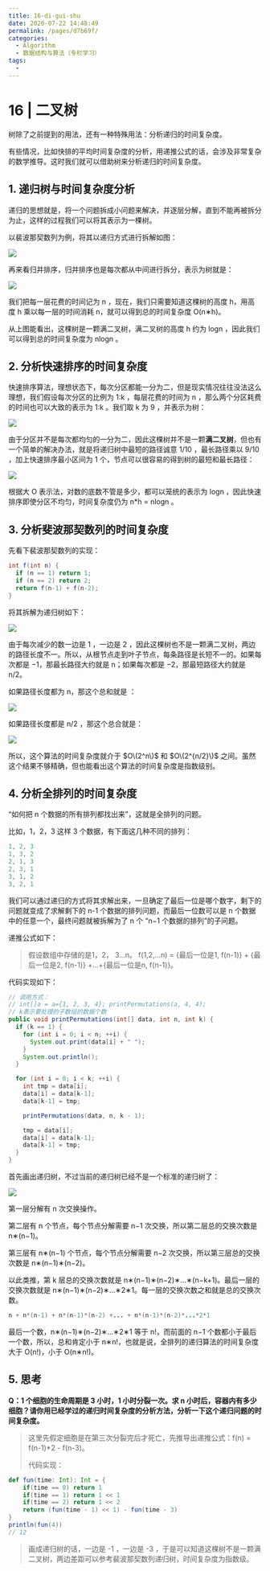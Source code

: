 ```yaml
---
title: 16-di-gui-shu
date: 2020-07-22 14:48:49
permalink: /pages/d7b69f/
categories: 
  - Algorithm
  - 数据结构与算法（专栏学习）
tags: 
  - 
---
```

# 16 | 二叉树

树除了之前提到的用法，还有一种特殊用法：分析递归的时间复杂度。

有些情况，比如快排的平均时间复杂度的分析，用递推公式的话，会涉及非常复杂的数学推导。这时我们就可以借助树来分析递归的时间复杂度。

## 1. 递归树与时间复杂度分析

递归的思想就是，将一个问题拆成小问题来解决，并逐层分解，直到不能再被拆分为止，这样的过程我们可以将其表示为一棵树。

以裴波那契数列为例，将其以递归方式进行拆解如图：

![](https://static001.geekbang.org/resource/image/1d/a3/1d9648b7f43e430473d76d24803159a3.jpg)

再来看归并排序，归并排序也是每次都从中间进行拆分，表示为树就是：

![](https://static001.geekbang.org/resource/image/c6/d0/c66bfc3d02d3b7b8f64c208bf4c948d0.jpg)

我们把每一层花费的时间记为 n ，现在，我们只需要知道这棵树的高度 h，用高度 h 乘以每一层的时间消耗 n，就可以得到总的时间复杂度 O\(n∗h\)。

从上图能看出，这棵树是一颗满二叉树，满二叉树的高度 h 约为 logn ，因此我们可以得到总的时间复杂度为 nlogn 。

## 2. 分析快速排序的时间复杂度

快速排序算法，理想状态下，每次分区都能一分为二，但是现实情况往往没法这么理想，我们假设每次分区的比例为 1:k ，每层花费的时间为 n ，那么两个分区耗费的时间也可以大致的表示为 1:k 。我们取 k 为 9 ，并表示为树：

![](https://static001.geekbang.org/resource/image/44/43/44972a3531dae0b7a0ccc935bc13f243.jpg)

由于分区并不是每次都均匀的一分为二，因此这棵树并不是一颗**满二叉树**，但也有一个简单的解决办法，就是将递归树中最短的路径诚意 1/10 ，最长路径乘以 9/10 ，加上快速排序最小区间为 1 个，节点可以很容易的得到树的最短和最长路径：

![](https://static001.geekbang.org/resource/image/7c/ed/7cea8607f0d92a901f3152341830d6ed.jpg)

根据大 O 表示法，对数的底数不管是多少，都可以笼统的表示为 logn ，因此快速排序即使分区不均匀，时间复杂度仍为 n\*h = nlogn 。

## 3. 分析斐波那契数列的时间复杂度

先看下裴波那契数列的实现：

```java
int f(int n) {
  if (n == 1) return 1;
  if (n == 2) return 2;
  return f(n-1) + f(n-2);
}
```

将其拆解为递归树如下：

![](https://static001.geekbang.org/resource/image/9c/ce/9ccbce1a70c7e2def52701dcf176a4ce.jpg)

由于每次减少的数一边是 1 ，一边是 2 ，因此这棵树也不是一颗满二叉树，两边的路径长度不一。所以，从根节点走到叶子节点，每条路径是长短不一的。如果每次都是 −1，那最长路径大约就是 n；如果每次都是 −2，那最短路径大约就是 n/2。

如果路径长度都为 n，那这个总和就是 ：

![](https://static001.geekbang.org/resource/image/86/1f/86d301fc5fa3088383fa5b45f01e4d1f.jpg)

如果路径长度都是 n/2 ，那这个总合就是：

![](https://static001.geekbang.org/resource/image/55/d4/55fcb1570dfa09e457cdb93ba58777d4.jpg)

所以，这个算法的时间复杂度就介于 $O\(2^n\)$ 和 $O\(2^{n/2}\)$ 之间。虽然这个结果不够精确，但也能看出这个算法的时间复杂度是指数级别。

## 4. 分析全排列的时间复杂度

“如何把 n 个数据的所有排列都找出来”，这就是全排列的问题。

比如，1，2，3 这样 3 个数据，有下面这几种不同的排列：

```java
1, 2, 3
1, 3, 2
2, 1, 3
2, 3, 1
3, 1, 2
3, 2, 1
```

我们可以通过递归的方式将其求解出来，一旦确定了最后一位是哪个数字，剩下的问题就变成了求解剩下的 n-1 个数据的排列问题，而最后一位数可以是 n 个数据中的任意一个，最终问题就被拆解为了 n 个 “n−1 个数据的排列”的子问题。

递推公式如下：

> 假设数组中存储的是1，2， 3...n。 f\(1,2,...n\) = {最后一位是1, f\(n-1\)} + {最后一位是2, f\(n-1\)} +...+{最后一位是n, f\(n-1\)}。

代码实现如下：

```java
// 调用方式：
// int[]a = a={1, 2, 3, 4}; printPermutations(a, 4, 4);
// k表示要处理的子数组的数据个数
public void printPermutations(int[] data, int n, int k) {
  if (k == 1) {
    for (int i = 0; i < n; ++i) {
      System.out.print(data[i] + " ");
    }
    System.out.println();
  }

  for (int i = 0; i < k; ++i) {
    int tmp = data[i];
    data[i] = data[k-1];
    data[k-1] = tmp;

    printPermutations(data, n, k - 1);

    tmp = data[i];
    data[i] = data[k-1];
    data[k-1] = tmp;
  }
}
```

首先画出递归树，不过当前的递归树已经不是一个标准的递归树了：

![](https://static001.geekbang.org/resource/image/82/9b/82f40bed489cf29b14192b44decf059b.jpg)

第一层分解有 n 次交换操作。

第二层有 n 个节点，每个节点分解需要 n−1 次交换，所以第二层总的交换次数是 n∗\(n−1\)。

第三层有 n∗\(n−1\) 个节点，每个节点分解需要 n−2 次交换，所以第三层总的交换次数是 n∗\(n−1\)∗\(n−2\)。

以此类推，第 k 层总的交换次数就是 n∗\(n−1\)∗\(n−2\)∗…∗\(n−k+1\)。最后一层的交换次数就是 n∗\(n−1\)∗\(n−2\)∗…∗2∗1。每一层的交换次数之和就是总的交换次数。

```java
n + n*(n-1) + n*(n-1)*(n-2) +... + n*(n-1)*(n-2)*...*2*1
```

最后一个数，n∗\(n−1\)∗\(n−2\)∗…∗2∗1 等于 n!，而前面的 n−1 个数都小于最后一个数，所以，总和肯定小于 n∗n!，也就是说，全排列的递归算法的时间复杂度大于 O\(n!\)，小于 O\(n∗n!\)。

## 5. 思考

**Q：1 个细胞的生命周期是 3 小时，1 小时分裂一次。求 n 小时后，容器内有多少细胞？请你用已经学过的递归时间复杂度的分析方法，分析一下这个递归问题的时间复杂度。**

> 这里先假定细胞是在第三次分裂完后才死亡，先推导出递推公式：f\(n\) = f\(n-1\)\*2 - f\(n-3\)。
>
> 代码实现：

```scala
def fun(time: Int): Int = {
    if(time == 0) return 1
    if(time == 1) return 1 << 1
    if(time == 2) return 1 << 2
    return (fun(time - 1) << 1) - fun(time - 3)
}
println(fun(4))
// 12
```

> 画成递归树的话，一边是 -1 ，一边是 -3 ，于是可以知道这棵树不是一颗满二叉树，两边差距可以参考裴波那契数列递归树，时间复杂度为指数级。

